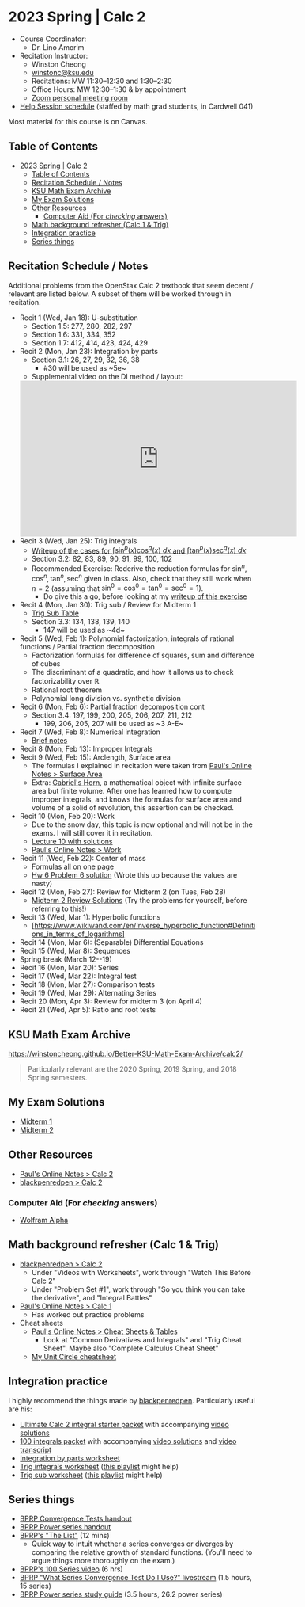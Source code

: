 # 2023 Spring | Calc 2

<style>
 a:visited {
  color: darkorchid
 }
</style>

* Course Coordinator:
  * Dr. Lino Amorim
* Recitation Instructor:
  * Winston Cheong
  * winstonc@ksu.edu
  * Recitations: MW 11:30&ndash;12:30 and 1:30&ndash;2:30
  * Office Hours: MW 12:30&ndash;1:30 & by appointment
  * [Zoom personal meeting room](https://ksu.zoom.us/j/2293865582?pwd=Z0dqUTQrUSt6THRBOW41SG43aitmdz09)
* [Help Session schedule](https://www.math.ksu.edu/student-success/undergraduate-success/help/helpsess.html) (staffed by math grad students, in Cardwell 041)

Most material for this course is on Canvas.

## Table of Contents

- [2023 Spring | Calc 2](#2023-spring--calc-2)
  - [Table of Contents](#table-of-contents)
  - [Recitation Schedule / Notes](#recitation-schedule--notes)
  - [KSU Math Exam Archive](#ksu-math-exam-archive)
  - [My Exam Solutions](#my-exam-solutions)
  - [Other Resources](#other-resources)
    - [Computer Aid (For *checking* answers)](#computer-aid-for-checking-answers)
  - [Math background refresher (Calc 1 \& Trig)](#math-background-refresher-calc-1--trig)
  - [Integration practice](#integration-practice)
  - [Series things](#series-things)

## Recitation Schedule / Notes

Additional problems from the OpenStax Calc 2 textbook that seem decent / relevant are listed below. A subset of them will be worked through in recitation.

* Recit 1 (Wed, Jan 18): U-substitution
  * Section 1.5: 277, 280, 282, 297
  * Section 1.6: 331, 334, 352
  * Section 1.7: 412, 414, 423, 424, 429
* Recit 2 (Mon, Jan 23): Integration by parts
  * Section 3.1: 26, 27, 29, 32, 36, 38
    * #30 will be used as ~5e~
  * Supplemental video on the DI method / layout:
  <iframe width="560" height="315" src="https://www.youtube.com/embed/8xPfNuXLSwk" title="YouTube video player" frameborder="0" allow="accelerometer; autoplay; clipboard-write; encrypted-media; gyroscope; picture-in-picture; web-share" allowfullscreen></iframe>
* Recit 3 (Wed, Jan 25): Trig integrals
  * [Writeup of the cases for $\int \sin^p(x) \cos^q(x) \ dx$ and $\int \tan^p(x) \sec^q(x) \ dx$](https://www.overleaf.com/read/nhsjpxjqjkpd)
  * Section 3.2: 82, 83, 89, 90, 91, 99, 100, 102
  * Recommended Exercise: Rederive the reduction formulas for $\sin^n, \cos^n, \tan^n, \sec^n$ given in class. Also, check that they still work when $n=2$ (assuming that $\sin^0 = \cos^0 = \tan^0 = \sec^0 = 1$).
    * Do give this a go, before looking at my [writeup of this exercise](https://www.overleaf.com/read/wqzshgqrpdjm)
* Recit 4 (Mon, Jan 30): Trig sub / Review for Midterm 1
  * [Trig Sub Table](https://www.overleaf.com/read/jjhvrxhqzzgg)
  * Section 3.3: 134, 138, 139, 140
    * 147 will be used as ~4d~
* Recit 5 (Wed, Feb 1): Polynomial factorization, integrals of rational functions / Partial fraction decomposition
  * Factorization formulas for difference of squares, sum and difference of cubes
  * The discriminant of a quadratic, and how it allows us to check factorizability over $\mathbb{R}$
  * Rational root theorem
  * Polynomial long division vs. synthetic division
* Recit 6 (Mon, Feb 6): Partial fraction decomposition cont
  * Section 3.4: 197, 199, 200, 205, 206, 207, 211, 212
    * 199, 206, 205, 207 will be used as ~3 A-E~
* Recit 7 (Wed, Feb 8): Numerical integration
  * [Brief notes](https://www.overleaf.com/read/sdrkwkrxchyc)
* Recit 8 (Mon, Feb 13): Improper Integrals
* Recit 9 (Wed, Feb 15): Arclength, Surface area
  * The formulas I explained in recitation were taken from [Paul's Online Notes > Surface Area](https://tutorial.math.lamar.edu/classes/calcii/surfacearea.aspx)
  * Extra: [Gabriel's Horn](https://www.wikiwand.com/en/Gabriel%27s_horn), a mathematical object with infinite surface area but finite volume. After one has learned how to compute improper integrals, and knows the formulas for surface area and volume of a solid of revolution, this assertion can be checked.
* Recit 10 (Mon, Feb 20): Work
  * Due to the snow day, this topic is now optional and will not be in the exams. I will still cover it in recitation.
  * [Lecture 10 with solutions](https://www.dropbox.com/s/f8am1t72huaesvt/lect-10-sol.pdf?dl=0)
  * [Paul's Online Notes > Work](https://tutorial.math.lamar.edu/Classes/CalcI/Work.aspx)
* Recit 11 (Wed, Feb 22): Center of mass
  * [Formulas all on one page](https://www.overleaf.com/read/wzsvhrzrgfvs)
  * [Hw 6 Problem 6 solution](https://www.dropbox.com/s/vqm7v0wfqiaw6sq/hw6.6.pdf?dl=0) (Wrote this up because the values are nasty)
* Recit 12 (Mon, Feb 27): Review for Midterm 2 (on Tues, Feb 28)
  * [Midterm 2 Review Solutions](https://www.dropbox.com/s/odsm9afh77fc1ls/review2-sol.pdf?dl=0) (Try the problems for yourself, before referring to this!)
* Recit 13 (Wed, Mar 1): Hyperbolic functions
  * [https://www.wikiwand.com/en/Inverse_hyperbolic_function#Definitions_in_terms_of_logarithms]
* Recit 14 (Mon, Mar 6): (Separable) Differential Equations
* Recit 15 (Wed, Mar 8): Sequences
* Spring break (March 12--19)
* Recit 16 (Mon, Mar 20): Series
* Recit 17 (Wed, Mar 22): Integral test
* Recit 18 (Mon, Mar 27): Comparison tests
* Recit 19 (Wed, Mar 29): Alternating Series
* Recit 20 (Mon, Apr 3): Review for midterm 3 (on April 4)
* Recit 21 (Wed, Apr 5): Ratio and root tests

## KSU Math Exam Archive

<https://winstoncheong.github.io/Better-KSU-Math-Exam-Archive/calc2/>

> Particularly relevant are the 2020 Spring, 2019 Spring, and 2018 Spring semesters.

## My Exam Solutions

* [Midterm 1](https://www.dropbox.com/s/ejbd30j570h6rcj/exam1-mysol.pdf?dl=0)
* [Midterm 2](https://www.dropbox.com/s/jpjlfeqtsuzzeu0/exam2-mysol.pdf?dl=0)

## Other Resources

* [Paul's Online Notes > Calc 2](https://tutorial.math.lamar.edu/classes/calcii/calcii.aspx)
* [blackpenredpen > Calc 2](https://www.blackpenredpen.com/calc2)

### Computer Aid (For *checking* answers)

* [Wolfram Alpha](https://www.wolframalpha.com/)

## Math background refresher (Calc 1 & Trig)

* [blackpenredpen > Calc 2](https://www.blackpenredpen.com/calc2)
  * Under "Videos with Worksheets", work through "Watch This Before Calc 2"
  * Under "Problem Set #1", work through "So you think you can take the derivative", and "Integral Battles"
* [Paul's Online Notes > Calc 1](https://tutorial.math.lamar.edu/classes/calci/calci.aspx)
  * Has worked out practice problems
* Cheat sheets
  * [Paul's Online Notes > Cheat Sheets & Tables](https://tutorial.math.lamar.edu/Extras/CheatSheets_Tables.aspx)
    * Look at "Common Derivatives and Integrals" and "Trig Cheat Sheet". Maybe also "Complete Calculus Cheat Sheet"
  * [My Unit Circle cheatsheet](https://www.overleaf.com/read/pjpffsrkrhfx)

## Integration practice

I highly recommend the things made by [blackpenredpen](https://www.blackpenredpen.com/calc2).
Particularly useful are his:

* [Ultimate Calc 2 integral starter packet](https://www.blackpenredpen.com/_files/ugd/287ba5_434067d1e62c46c184065780349cd084.pdf) with accompanying [video solutions](https://www.youtube.com/watch?v=XOUwIdufY9Y)
* [100 integrals packet](https://www.blackpenredpen.com/_files/ugd/287ba5_9809e0bcf44548b79263bf7e0c70ad17.pdf) with accompanying [video solutions](https://www.youtube.com/watch?v=dgm4-3-Iv3s) and [video transcript](https://www.blackpenredpen.com/_files/ugd/287ba5_62e3789012b14a77ae31c0986f993ecc.pdf)
* [Integration by parts worksheet](https://www.blackpenredpen.com/_files/ugd/287ba5_472a69bac7d74d3ab272d0dd6bccd170.pdf)
* [Trig integrals worksheet](https://www.blackpenredpen.com/_files/ugd/287ba5_4c6cd42fbf9a4cc58be455f39ef6267e.pdf) ([this playlist](https://www.youtube.com/playlist?list=PLj7p5OoL6vGyKrScQeswVIq5ud2Ui5wwX) might help)
* [Trig sub worksheet](https://www.blackpenredpen.com/_files/ugd/287ba5_f6e66543dc674672a69a3ada59d0005d.pdf) ([this playlist](https://www.youtube.com/playlist?list=PLj7p5OoL6vGwi8Fdeq-4ppvGmjx47a0Eo) might help)

## Series things

* [BPRP Convergence Tests handout](https://www.blackpenredpen.com/_files/ugd/287ba5_7460f4c914a64263958b991439536519.pdf)
* [BPRP Power series handout](https://www.blackpenredpen.com/_files/ugd/287ba5_c2c9c480845c41498f4b0d3242e37d21.pdf)
* [BPRP's "The List"](https://www.youtube.com/watch?v=dZ5dtcJsxgI) (12 mins)
  * Quick way to intuit whether a series converges or diverges by comparing the relative growth of standard functions.  (You'll need to argue things more thoroughly on the exam.)
* [BPRP's 100 Series video](https://www.youtube.com/watch?v=jTuTEcwvkP4) (6 hrs)
* [BPRP "What Series Convergence Test Do I Use?" livestream](https://www.youtube.com/watch?v=Od2YAt1_ibE) (1.5 hours, 15 series)
* [BPRP Power series study guide](https://www.youtube.com/watch?v=LKhvdkUdLtE) (3.5 hours, 26.2 power series)